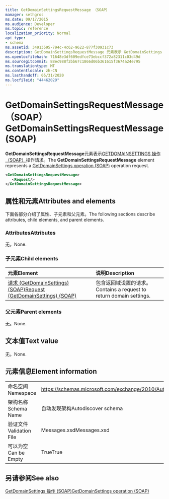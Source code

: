 ```yaml
---
title: GetDomainSettingsRequestMessage （SOAP）
manager: sethgros
ms.date: 09/17/2015
ms.audience: Developer
ms.topic: reference
localization_priority: Normal
api_type:
- schema
ms.assetid: 34913595-794c-4c62-9622-877f30931c73
description: GetDomainSettingsRequestMessage 元素表示 GetDomainSettings 操作（SOAP）操作请求。
ms.openlocfilehash: 71648e3df609edfce73ebccf372a82311c03d49d
ms.sourcegitcommit: 88ec988f2bb67c1866d06b361615f3674a24e795
ms.translationtype: MT
ms.contentlocale: zh-CN
ms.lasthandoff: 05/31/2020
ms.locfileid: "44462029"
---
```

# <a name="getdomainsettingsrequestmessage-soap"></a><span data-ttu-id="a6d9c-103">GetDomainSettingsRequestMessage （SOAP）</span><span class="sxs-lookup"><span data-stu-id="a6d9c-103">GetDomainSettingsRequestMessage (SOAP)</span></span>

<span data-ttu-id="a6d9c-104">**GetDomainSettingsRequestMessage**元素表示[GETDOMAINSETTINGS 操作（SOAP）](getdomainsettings-operation-soap.md)操作请求。</span><span class="sxs-lookup"><span data-stu-id="a6d9c-104">The **GetDomainSettingsRequestMessage** element represents a [GetDomainSettings operation (SOAP)](getdomainsettings-operation-soap.md) operation request.</span></span> 
  
```XML
<GetDomainSettingsRequestMessage>
   <Request/>
</GetDomainSettingsRequestMessage>
```

## <a name="attributes-and-elements"></a><span data-ttu-id="a6d9c-105">属性和元素</span><span class="sxs-lookup"><span data-stu-id="a6d9c-105">Attributes and elements</span></span>

<span data-ttu-id="a6d9c-106">下面各部分介绍了属性、子元素和父元素。</span><span class="sxs-lookup"><span data-stu-id="a6d9c-106">The following sections describe attributes, child elements, and parent elements.</span></span>
  
### <a name="attributes"></a><span data-ttu-id="a6d9c-107">Attributes</span><span class="sxs-lookup"><span data-stu-id="a6d9c-107">Attributes</span></span>

<span data-ttu-id="a6d9c-108">无。</span><span class="sxs-lookup"><span data-stu-id="a6d9c-108">None.</span></span>
  
### <a name="child-elements"></a><span data-ttu-id="a6d9c-109">子元素</span><span class="sxs-lookup"><span data-stu-id="a6d9c-109">Child elements</span></span>

|<span data-ttu-id="a6d9c-110">**元素**</span><span class="sxs-lookup"><span data-stu-id="a6d9c-110">**Element**</span></span>|<span data-ttu-id="a6d9c-111">**说明**</span><span class="sxs-lookup"><span data-stu-id="a6d9c-111">**Description**</span></span>|
|:-----|:-----|
|[<span data-ttu-id="a6d9c-112">请求 (GetDomainSettings) (SOAP)</span><span class="sxs-lookup"><span data-stu-id="a6d9c-112">Request (GetDomainSettings) (SOAP)</span></span>](request-getdomainsettingssoap.md) <br/> |<span data-ttu-id="a6d9c-113">包含返回域设置的请求。</span><span class="sxs-lookup"><span data-stu-id="a6d9c-113">Contains a request to return domain settings.</span></span>  <br/> |
   
### <a name="parent-elements"></a><span data-ttu-id="a6d9c-114">父元素</span><span class="sxs-lookup"><span data-stu-id="a6d9c-114">Parent elements</span></span>

<span data-ttu-id="a6d9c-115">无。</span><span class="sxs-lookup"><span data-stu-id="a6d9c-115">None.</span></span>
  
## <a name="text-value"></a><span data-ttu-id="a6d9c-116">文本值</span><span class="sxs-lookup"><span data-stu-id="a6d9c-116">Text value</span></span>

<span data-ttu-id="a6d9c-117">无。</span><span class="sxs-lookup"><span data-stu-id="a6d9c-117">None.</span></span>
  
## <a name="element-information"></a><span data-ttu-id="a6d9c-118">元素信息</span><span class="sxs-lookup"><span data-stu-id="a6d9c-118">Element information</span></span>

|||
|:-----|:-----|
|<span data-ttu-id="a6d9c-119">命名空间</span><span class="sxs-lookup"><span data-stu-id="a6d9c-119">Namespace</span></span>  <br/> |https://schemas.microsoft.com/exchange/2010/Autodiscover  <br/> |
|<span data-ttu-id="a6d9c-120">架构名称</span><span class="sxs-lookup"><span data-stu-id="a6d9c-120">Schema Name</span></span>  <br/> |<span data-ttu-id="a6d9c-121">自动发现架构</span><span class="sxs-lookup"><span data-stu-id="a6d9c-121">Autodiscover schema</span></span>  <br/> |
|<span data-ttu-id="a6d9c-122">验证文件</span><span class="sxs-lookup"><span data-stu-id="a6d9c-122">Validation File</span></span>  <br/> |<span data-ttu-id="a6d9c-123">Messages.xsd</span><span class="sxs-lookup"><span data-stu-id="a6d9c-123">Messages.xsd</span></span>  <br/> |
|<span data-ttu-id="a6d9c-124">可以为空</span><span class="sxs-lookup"><span data-stu-id="a6d9c-124">Can be Empty</span></span>  <br/> |<span data-ttu-id="a6d9c-125">True</span><span class="sxs-lookup"><span data-stu-id="a6d9c-125">True</span></span>  <br/> |
   
## <a name="see-also"></a><span data-ttu-id="a6d9c-126">另请参阅</span><span class="sxs-lookup"><span data-stu-id="a6d9c-126">See also</span></span>



[<span data-ttu-id="a6d9c-127">GetDomainSettings 操作 (SOAP)</span><span class="sxs-lookup"><span data-stu-id="a6d9c-127">GetDomainSettings operation (SOAP)</span></span>](getdomainsettings-operation-soap.md)


